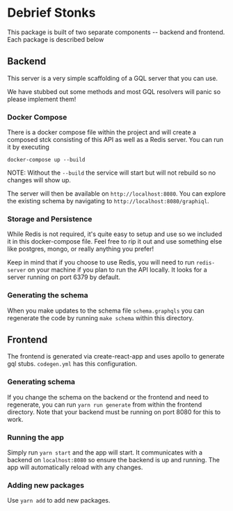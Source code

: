 # Debrief Stonks
This package is built of two separate components -- backend and frontend. Each package is described below

## Backend
This server is a very simple scaffolding of a GQL server that you can use.

We have stubbed out some methods and most GQL resolvers will panic so please implement them!

### Docker Compose
There is a docker compose file within the project and will create a composed stck consisting of this API as well as a Redis server. You can run it by executing

`docker-compose up --build`

NOTE: Without the `--build` the service will start but will not rebuild so no changes will show up.

The server will then be available on `http://localhost:8080`. You can explore the existing schema by navigating to `http://localhost:8080/graphiql`.

### Storage and Persistence
While Redis is not required, it's quite easy to setup and use so we included it in this docker-compose file. Feel free to rip it out and use something else like postgres, mongo, or really anything you prefer!

Keep in mind that if you choose to use Redis, you will need to run `redis-server` on your machine if you plan to run the API locally. It looks for a server running on port 6379 by default.

### Generating the schema
When you make updates to the schema file `schema.graphqls` you can regenerate the code by running `make schema` within this directory.

## Frontend
The frontend is generated via create-react-app and uses apollo to generate gql stubs. `codegen.yml` has this configuration.

### Generating schema
If you change the schema on the backend or the frontend and need to regenerate, you can run `yarn run generate` from within the frontend directory. Note that your backend must be running on port 8080 for this to work.

### Running the app
Simply run `yarn start` and the app will start. It communicates with a backend on `localhost:8080` so ensure the backend is up and running. The app will automatically reload with any changes.

### Adding new packages
Use `yarn add` to add new packages.